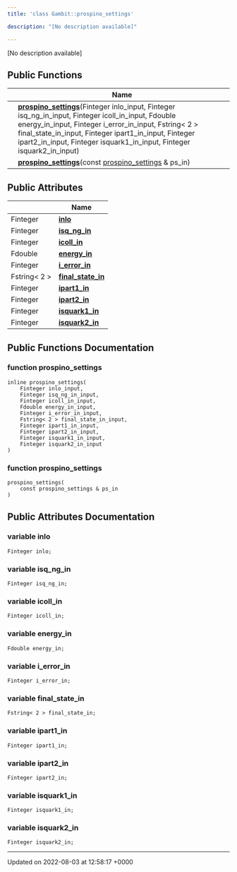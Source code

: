 ```yaml
---
title: 'class Gambit::prospino_settings'

description: "[No description available]"

---
```









[No description available]

## Public Functions

|                | Name           |
| -------------- | -------------- |
| | **[prospino_settings](/documentation/code/colliderbit/classes/classgambit_1_1prospino__settings/#function-prospino-settings)**(Finteger inlo_input, Finteger isq_ng_in_input, Finteger icoll_in_input, Fdouble energy_in_input, Finteger i_error_in_input, Fstring< 2 > final_state_in_input, Finteger ipart1_in_input, Finteger ipart2_in_input, Finteger isquark1_in_input, Finteger isquark2_in_input) |
| | **[prospino_settings](/documentation/code/colliderbit/classes/classgambit_1_1prospino__settings/#function-prospino-settings)**(const [prospino_settings](/documentation/code/colliderbit/classes/classgambit_1_1prospino__settings/) & ps_in) |

## Public Attributes

|                | Name           |
| -------------- | -------------- |
| Finteger | **[inlo](/documentation/code/colliderbit/classes/classgambit_1_1prospino__settings/#variable-inlo)**  |
| Finteger | **[isq_ng_in](/documentation/code/colliderbit/classes/classgambit_1_1prospino__settings/#variable-isq-ng-in)**  |
| Finteger | **[icoll_in](/documentation/code/colliderbit/classes/classgambit_1_1prospino__settings/#variable-icoll-in)**  |
| Fdouble | **[energy_in](/documentation/code/colliderbit/classes/classgambit_1_1prospino__settings/#variable-energy-in)**  |
| Finteger | **[i_error_in](/documentation/code/colliderbit/classes/classgambit_1_1prospino__settings/#variable-i-error-in)**  |
| Fstring< 2 > | **[final_state_in](/documentation/code/colliderbit/classes/classgambit_1_1prospino__settings/#variable-final-state-in)**  |
| Finteger | **[ipart1_in](/documentation/code/colliderbit/classes/classgambit_1_1prospino__settings/#variable-ipart1-in)**  |
| Finteger | **[ipart2_in](/documentation/code/colliderbit/classes/classgambit_1_1prospino__settings/#variable-ipart2-in)**  |
| Finteger | **[isquark1_in](/documentation/code/colliderbit/classes/classgambit_1_1prospino__settings/#variable-isquark1-in)**  |
| Finteger | **[isquark2_in](/documentation/code/colliderbit/classes/classgambit_1_1prospino__settings/#variable-isquark2-in)**  |

## Public Functions Documentation

### function prospino_settings

```
inline prospino_settings(
    Finteger inlo_input,
    Finteger isq_ng_in_input,
    Finteger icoll_in_input,
    Fdouble energy_in_input,
    Finteger i_error_in_input,
    Fstring< 2 > final_state_in_input,
    Finteger ipart1_in_input,
    Finteger ipart2_in_input,
    Finteger isquark1_in_input,
    Finteger isquark2_in_input
)
```


### function prospino_settings

```
prospino_settings(
    const prospino_settings & ps_in
)
```


## Public Attributes Documentation

### variable inlo

```
Finteger inlo;
```


### variable isq_ng_in

```
Finteger isq_ng_in;
```


### variable icoll_in

```
Finteger icoll_in;
```


### variable energy_in

```
Fdouble energy_in;
```


### variable i_error_in

```
Finteger i_error_in;
```


### variable final_state_in

```
Fstring< 2 > final_state_in;
```


### variable ipart1_in

```
Finteger ipart1_in;
```


### variable ipart2_in

```
Finteger ipart2_in;
```


### variable isquark1_in

```
Finteger isquark1_in;
```


### variable isquark2_in

```
Finteger isquark2_in;
```


-------------------------------

Updated on 2022-08-03 at 12:58:17 +0000